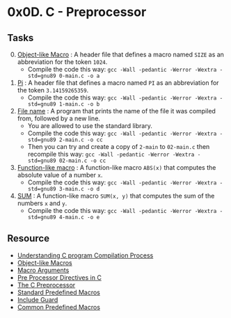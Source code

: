 # 0x0D. C - Preprocessor
## Tasks

0. [Object-like Macro](./0-object_like_macro.h) : A header file that defines a macro named `SIZE` as an abbreviation for the token `1024`.
	- Compile the code this way: `gcc -Wall -pedantic -Werror -Wextra -std=gnu89 0-main.c -o a`
1. [Pi](./1-pi.h) : A header file that defines a macro named `PI` as an abbreviation for the token `3.14159265359`.
	- Compile the code this way: `gcc -Wall -pedantic -Werror -Wextra -std=gnu89 1-main.c -o b`
2. [File name](./2-main.c) : A program that prints the name of the file it was compiled from, followed by a new line.
	- You are allowed to use the standard library.
	- Compile the code this way: `gcc -Wall -pedantic -Werror -Wextra -std=gnu89 2-main.c -o cc`
	- Then you can try and create a copy of `2-main` to `02-main.c` then recompile this way: `gcc -Wall -pedantic -Werror -Wextra -std=gnu89 02-main.c -o cc`
3. [Function-like macro](./3-function_like_macro.h) : A function-like macro `ABS(x)` that computes the absolute value of a number `x`.
	- Compile the code this way: `gcc -Wall -pedantic -Werror -Wextra -std=gnu89 3-main.c -o d`
4. [SUM](./4-sum.h) : A function-like macro `SUM(x, y)` that computes the sum of the numbers `x` and `y`.
	- Compile the code this way: `gcc -Wall -pedantic -Werror -Wextra -std=gnu89 4-main.c -o e`


## Resource

- [Understanding C program Compilation Process](https://www.youtube.com/watch?v=VDslRumKvRA)
- [Object-like Macros](https://gcc.gnu.org/onlinedocs/gcc-5.1.0/cpp/Object-like-Macros.html#Object-like-Macros)
- [Macro Arguments](https://gcc.gnu.org/onlinedocs/gcc-5.1.0/cpp/Macro-Arguments.html#Macro-Arguments)
- [Pre Processor Directives in C](https://www.youtube.com/watch?v=X6HiYbY3Uak)
- [The C Preprocessor](https://www.cprogramming.com/tutorial/cpreprocessor.html)
- [Standard Predefined Macros](https://gcc.gnu.org/onlinedocs/gcc-5.1.0/cpp/Standard-Predefined-Macros.html#Standard-Predefined-Macros)
- [Include Guard](https://en.wikipedia.org/wiki/Include_guard)
- [Common Predefined Macros](https://gcc.gnu.org/onlinedocs/gcc-5.1.0/cpp/Common-Predefined-Macros.html#Common-Predefined-Macros)


